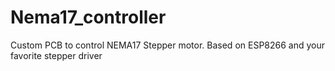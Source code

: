 # Nema17_controller
Custom PCB to control NEMA17 Stepper motor. Based on ESP8266 and your favorite stepper driver
